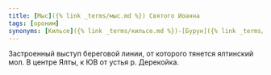 ```yaml
---
title: [Мыс]({% link _terms/мыс.md %}) Святого Иоанна
tags: [ороним]
synonyms: [Кильсе]({% link _terms/кильсе.md %})-[Бурун]({% link _terms/бурун.md %}), [Мыс]({% link _terms/мыс.md %}) Иоанна
---
```


Застроенный выступ береговой линии, от которого тянется ялтинский мол. В центре
Ялты, к ЮВ от устья р. Дерекойка.
